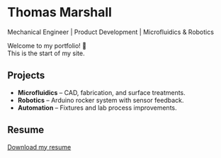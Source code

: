 # Thomas Marshall
Mechanical Engineer | Product Development | Microfluidics & Robotics

Welcome to my portfolio! 🚀  
This is the start of my site.

## Projects
- **Microfluidics** – CAD, fabrication, and surface treatments.
- **Robotics** – Arduino rocker system with sensor feedback.
- **Automation** – Fixtures and lab process improvements.

## Resume
[Download my resume](resume/Thomas_Marshall_Resume_2025.pdf)

